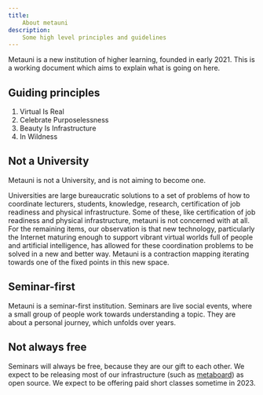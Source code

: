 ```yaml
---
title:
    About metauni
description:
    Some high level principles and guidelines
---
```


Metauni is a new institution of higher learning, founded in early 2021. This is a working document which aims to explain what is going on here.

## Guiding principles

1. Virtual Is Real
2. Celebrate Purposelessness
3. Beauty Is Infrastructure
4. In Wildness

## Not a University 

Metauni is not a University, and is not aiming to become one.

Universities are large bureaucratic solutions to a set of problems of how to coordinate lecturers, students, knowledge, research, certification of job readiness and physical infrastructure. Some of these, like certification of job readiness and physical infrastructure, metauni is not concerned with at all. For the remaining items, our observation is that new technology, particularly the Internet maturing enough to support vibrant virtual worlds full of people and artificial intelligence, has allowed for these coordination problems to be solved in a new and better way. Metauni is a contraction mapping iterating towards one of the fixed points in this new space.

## Seminar-first

Metauni is a seminar-first institution. Seminars are live social events, where a small group of people work towards understanding a topic. They are about a personal journey, which unfolds over years.

## Not always free

Seminars will always be free, because they are our gift to each other. We expect to be releasing most of our infrastructure (such as [metaboard](https://github.com/metauni/metaboard)) as open source. We expect to be offering paid short classes sometime in 2023.
